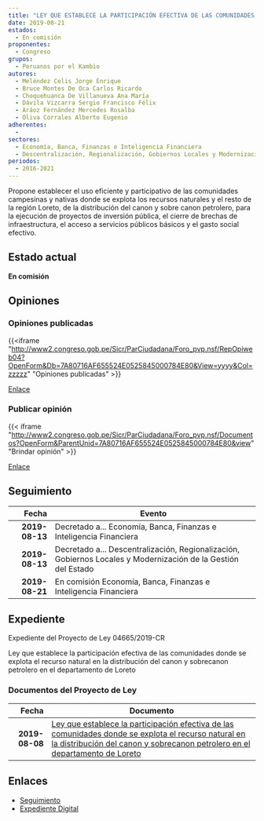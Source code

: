 ```yaml
---
title: "LEY QUE ESTABLECE LA PARTICIPACIÓN EFECTIVA DE LAS COMUNIDADES DONDE SE EXPLOTA EL RECURSO NATURAL EN LA DISTRIBUCIÓN DEL CANON Y SOBRECANON PETROLERO EN EL DEPARTAMENTO DE LORETO"
date: 2019-08-21
estados: 
  - En comisión
proponentes: 
  - Congreso
grupos: 
  - Peruanos por el Kambio
autores: 
  - Meléndez Celis Jorge Enrique
  - Bruce Montes De Oca Carlos Ricardo
  - Choquehuanca De Villanueva Ana María
  - Dávila Vizcarra Sergio Francisco Félix
  - Aráoz Fernández Mercedes Rosalba
  - Oliva Corrales Alberto Eugenio
adherentes: 
  - 
sectores: 
  - Economía, Banca, Finanzas e Inteligencia Financiera
  - Descentralización, Regionalización, Gobiernos Locales y Modernización de la Gestión del Estado
periodos: 
  - 2016-2021
---
```


Propone establecer el uso eficiente y participativo de las comunidades campesinas y nativas donde se explota los recursos naturales y el resto de la región Loreto, de la distribución del canon y sobre canon petrolero, para la ejecución de proyectos de inversión pública, el cierre de brechas de infraestructura, el acceso a servicios públicos básicos y el gasto social efectivo.


## Estado actual

**En comisión**

## Opiniones

### Opiniones publicadas

{{<iframe "http://www2.congreso.gob.pe/Sicr/ParCiudadana/Foro_pvp.nsf/RepOpiweb04?OpenForm&Db=7A80716AF655524E0525845000784E80&View=yyyy&Col=zzzzz" "Opiniones publicadas" >}}

[Enlace](http://www2.congreso.gob.pe/Sicr/ParCiudadana/Foro_pvp.nsf/RepOpiweb04?OpenForm&Db=7A80716AF655524E0525845000784E80&View=yyyy&Col=zzzzz)
### Publicar opinión

{{< iframe "http://www2.congreso.gob.pe/Sicr/ParCiudadana/Foro_pvp.nsf/Documentos?OpenForm&ParentUnid=7A80716AF655524E0525845000784E80&view" "Brindar opinión" >}}

[Enlace](http://www2.congreso.gob.pe/Sicr/ParCiudadana/Foro_pvp.nsf/Documentos?OpenForm&ParentUnid=7A80716AF655524E0525845000784E80&view)

## Seguimiento

| Fecha | Evento |
|------:|--------|
| **2019-08-13** | Decretado a... Economía, Banca, Finanzas e Inteligencia Financiera|
| **2019-08-13** | Decretado a... Descentralización, Regionalización, Gobiernos Locales y Modernización de la Gestión del Estado|
| **2019-08-21** | En comisión Economía, Banca, Finanzas e Inteligencia Financiera|


## Expediente

Expediente del Proyecto de Ley 04665/2019-CR

Ley que establece la participación efectiva de las comunidades donde se explota el recurso natural en la distribución del canon y sobrecanon petrolero en el departamento de Loreto


### Documentos del Proyecto de Ley

| Fecha | Documento |
|------:|--------|
| **2019-08-08** | [Ley que establece la participación efectiva de las comunidades donde se explota el recurso natural en la distribución del canon y sobrecanon petrolero en el departamento de Loreto](http://www.leyes.congreso.gob.pe/Documentos/2016_2021/Proyectos_de_Ley_y_de_Resoluciones_Legislativas/PL0466520190808.pdf) |

## Enlaces 

- [Seguimiento](http://www2.congreso.gob.pe/Sicr/TraDocEstProc/CLProLey2016.nsf/f7fff46988ca05b1052578e100829cc7/a17e6e2ed0561aa205258450007ecef8?OpenDocument)
- [Expediente Digital](http://www2.congreso.gob.pe/Sicr/TraDocEstProc/CLProLey2016.nsf/f7fff46988ca05b1052578e100829cc7/a17e6e2ed0561aa205258450007ecef8?OpenDocument&Click=05257FB7005EB655.eb71d0cf91d8294e05256cdf006b5706/$Body/0.1C6C)
